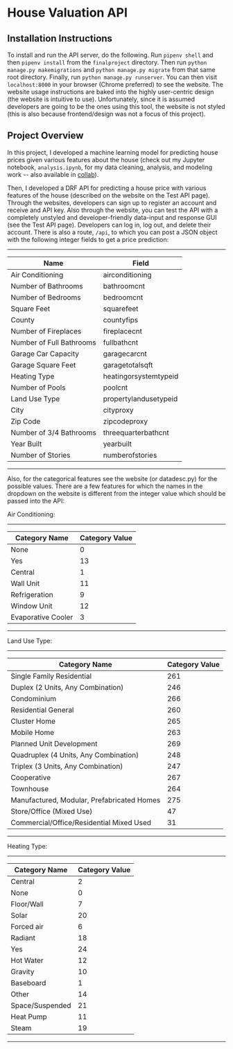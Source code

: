 # House Valuation API

## Installation Instructions

To install and run the API server, do the following.  Run `pipenv shell` and then `pipenv install`
from the `finalproject` directory.  Then run `python manage.py makemigrations` and
`python manage.py migrate` from that same root directory.  Finally, run `python manage.py runserver`.
You can then visit `localhost:8000` in your browser
(Chrome preferred) to see the website.  The website usage instructions are baked into the
highly user-centric design (the website is intuitive to use).  Unfortunately,
since it is assumed developers are going to be the ones using this tool, the website is not
styled (this is also because frontend/design was not a focus of this project).


## Project Overview

In this project, I developed a machine learning model for
predicting house prices given various features about the house (check out my Jupyter notebook,
`analysis.ipynb`, for my data cleaning, analysis, and modeling work -- also available in [collab](https://colab.research.google.com/drive/1RUtQx8iOYDjHzPq2XJUEEY7Fu30OQkwO?usp=sharing)).

Then, I developed a DRF API for predicting a house price with various features of the house
(described on the website on the Test API page).  Through the websites,
developers can sign up to register an account and receive and API key.  Also through
the website, you can test the API with a completely unstyled and developer-friendly
data-input and response GUI (see the Test API page).  Developers can
log in, log out, and delete their account.  There is also a route, `/api`, to which
you can post a JSON object with the following integer fields to get a price prediction:

---
| Name                     | Field                 |
|--------------------------|-----------------------|
| Air Conditioning         | airconditioning       |
| Number of Bathrooms      | bathroomcnt           |
| Number of Bedrooms       | bedroomcnt            |
| Square Feet              | squarefeet            |
| County                   | countyfips            |
| Number of Fireplaces     | fireplacecnt          |
| Number of Full Bathrooms | fullbathcnt           |
| Garage Car Capacity      | garagecarcnt          |
| Garage Square Feet       | garagetotalsqft       |
| Heating Type             | heatingorsystemtypeid |
| Number of Pools          | poolcnt               |
| Land Use Type            | propertylandusetypeid |
| City                     | cityproxy             |
| Zip Code                 | zipcodeproxy          |
| Number of 3/4 Bathrooms  | threequarterbathcnt   |
| Year Built               | yearbuilt             |
| Number of Stories        | numberofstories       |
---

Also, for the categorical features see the website (or datadesc.py)
for the possible values.  There are a few features for which the names
in the dropdown on the website is different from the
integer value which should be passed into the API:

Air Conditioning:

---
| Category Name      | Category Value |
|--------------------|----------------|
| None               | 0              |
| Yes                | 13             |
| Central            | 1              |
| Wall Unit          | 11             |
| Refrigeration      | 9              |
| Window Unit        | 12             |
| Evaporative Cooler | 3              |
---

Land Use Type:

---
| Category Name                              | Category Value |
|--------------------------------------------|----------------|
| Single Family Residential                  | 261            |
| Duplex (2 Units, Any Combination)          | 246            |
| Condominium                                | 266            |
| Residential General                        | 260            |
| Cluster Home                               | 265            |
| Mobile Home                                | 263            |
| Planned Unit Development                   | 269            |
| Quadruplex (4 Units, Any Combination)      | 248            |
| Triplex (3 Units, Any Combination)         | 247            |
| Cooperative                                | 267            |
| Townhouse                                  | 264            |
| Manufactured, Modular, Prefabricated Homes | 275            |
| Store/Office (Mixed Use)                   | 47             |
| Commercial/Office/Residential Mixed Used   | 31             |
---

Heating Type:

---
| Category Name   | Category Value |
|-----------------|----------------|
| Central         | 2              |
| None            | 0              |
| Floor/Wall      | 7              |
| Solar           | 20             |
| Forced air      | 6              |
| Radiant         | 18             |
| Yes             | 24             |
| Hot Water       | 12             |
| Gravity         | 10             |
| Baseboard       | 1              |
| Other           | 14             |
| Space/Suspended | 21             |
| Heat Pump       | 11             |
| Steam           | 19             |
---


